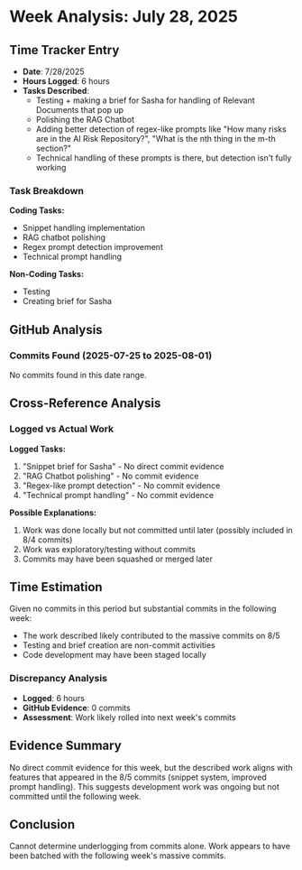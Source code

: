 # Week Analysis: July 28, 2025

## Time Tracker Entry
- **Date**: 7/28/2025
- **Hours Logged**: 6 hours
- **Tasks Described**: 
  - Testing + making a <Snippet> brief for Sasha for handling of Relevant Documents that pop up
  - Polishing the RAG Chatbot
  - Adding better detection of regex-like prompts like "How many risks are in the AI Risk Repository?", "What is the nth thing in the m-th section?"
  - Technical handling of these prompts is there, but detection isn't fully working

### Task Breakdown
**Coding Tasks:**
- Snippet handling implementation
- RAG chatbot polishing
- Regex prompt detection improvement
- Technical prompt handling

**Non-Coding Tasks:**
- Testing
- Creating brief for Sasha

## GitHub Analysis

### Commits Found (2025-07-25 to 2025-08-01)
No commits found in this date range.

## Cross-Reference Analysis

### Logged vs Actual Work

**Logged Tasks:**
1. "Snippet brief for Sasha" - No direct commit evidence
2. "RAG Chatbot polishing" - No commit evidence
3. "Regex-like prompt detection" - No commit evidence
4. "Technical prompt handling" - No commit evidence

**Possible Explanations:**
1. Work was done locally but not committed until later (possibly included in 8/4 commits)
2. Work was exploratory/testing without commits
3. Commits may have been squashed or merged later

## Time Estimation

Given no commits in this period but substantial commits in the following week:
- The work described likely contributed to the massive commits on 8/5
- Testing and brief creation are non-commit activities
- Code development may have been staged locally

### Discrepancy Analysis
- **Logged**: 6 hours
- **GitHub Evidence**: 0 commits
- **Assessment**: Work likely rolled into next week's commits

## Evidence Summary
No direct commit evidence for this week, but the described work aligns with features that appeared in the 8/5 commits (snippet system, improved prompt handling). This suggests development work was ongoing but not committed until the following week.

## Conclusion
Cannot determine underlogging from commits alone. Work appears to have been batched with the following week's massive commits.